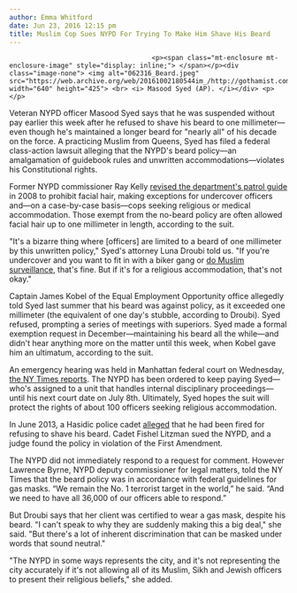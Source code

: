 ```yaml
---
author: Emma Whitford
date: Jun 23, 2016 12:15 pm
title: Muslim Cop Sues NYPD For Trying To Make Him Shave His Beard
---
```


	
										<p><span class="mt-enclosure mt-enclosure-image" style="display: inline;"> </span></p><div class="image-none"> <img alt="062316_Beard.jpeg" src="https://web.archive.org/web/20161002180544im_/http://gothamist.com/attachments/nyc_ewhitford/062316_Beard.jpeg" width="640" height="425"> <br> <i> Masood Syed (AP). </i></div> <p></p>

<p>Veteran NYPD officer Masood Syed says that he was suspended without pay earlier this week after he refused to shave his beard to one millimeter&#x2014;even though he&apos;s maintained a longer beard for &quot;nearly all&quot; of his decade on the force. A practicing Muslim from Queens, Syed has filed a federal class-action lawsuit alleging that the NYPD&apos;s beard policy&#x2014;an amalgamation of guidebook rules and unwritten accommodations&#x2014;violates his Constitutional rights. </p>

<p>Former NYPD commissioner Ray Kelly <a href="https://web.archive.org/web/20161002180544/http://gothamist.com/2008/01/15/nypd_requires_c.php">revised the department&apos;s patrol guide</a> in 2008 to prohibit facial hair, making exceptions for undercover officers and&#x2014;on a case-by-case basis&#x2014;cops seeking religious or medical accommodation. Those exempt from the no-beard policy are often allowed facial hair up to one millimeter in length, according to the suit.</p>

<p>&quot;It&apos;s a bizarre thing where [officers] are limited to a beard of one millimeter by this unwritten policy,&quot; Syed&apos;s attorney Luna Droubi told us. &quot;If you&apos;re undercover and you want to fit in with a biker gang or <a href="https://web.archive.org/web/20161002180544/http://gothamist.com/2016/06/03/nypd_spies_like_not_us.php">do Muslim surveillance</a>, that&apos;s fine. But if it&apos;s for a religious accommodation, that&apos;s not okay.&quot; </p>

<p>Captain James Kobel of the Equal Employment Opportunity office allegedly told Syed last summer that his beard was against policy, as it exceeded one millimeter (the equivalent of one day&apos;s stubble, according to Droubi). Syed refused, prompting a series of meetings with superiors. Syed made a formal exemption request in December&#x2014;maintaining his beard all the while&#x2014;and didn&apos;t hear anything more on the matter until this week, when Kobel gave him an ultimatum, according to the suit. </p>

<p>An emergency hearing was held in Manhattan federal court on Wednesday, <a href="https://web.archive.org/web/20161002180544/http://www.nytimes.com/2016/06/23/nyregion/muslim-officer-sues-new-york-police-dept-over-no-beard-policy.html?rref=collection%2Fsectioncollection%2Fnyregion&amp;_r=0">the NY Times reports</a>. The NYPD has been ordered to keep paying Syed&#x2014;who&apos;s assigned to a unit that handles internal disciplinary proceedings&#x2014;until his next court date on July 8th. Ultimately, Syed hopes the suit will protect the rights of about 100 officers seeking religious accommodation. </p>

<p>In June 2013, a Hasidic police cadet <a href="https://web.archive.org/web/20161002180544/http://gothamist.com/2012/06/09/hasidic_police_cadet_claims_nypd_fi.php">alleged</a> that he had been fired for refusing to shave his beard. Cadet Fishel Litzman sued the NYPD, and a judge found the policy in violation of the First Amendment. </p>

<p>The NYPD did not immediately respond to a request for comment. However Lawrence Byrne, NYPD deputy commissioner for legal matters, told the NY Times that the beard policy was in accordance with federal guidelines for gas masks. &#x201C;We remain the No. 1 terrorist target in the world,&#x201D; he said. &#x201C;And we need to have all 36,000 of our officers able to respond.&#x201D;</p>

<p>But Droubi says that her client was certified to wear a gas mask, despite his beard. &quot;I can&apos;t speak to why they are suddenly making this a big deal,&quot; she said. &quot;But there&apos;s a lot of inherent discrimination that can be masked under words that sound neutral.&quot; </p>

<p>&quot;The NYPD in some ways represents the city, and it&apos;s not representing the city accurately if it&apos;s not allowing all of its Muslim, Sikh and Jewish officers to present their religious beliefs,&quot; she added.  </p>					
										
									
				